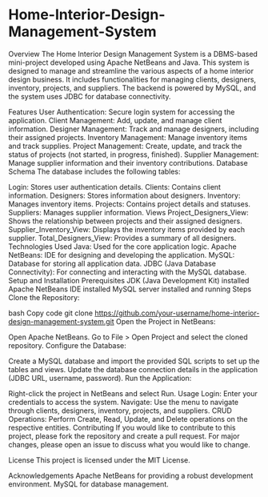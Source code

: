 # Home-Interior-Design-Management-System

Overview
The Home Interior Design Management System is a DBMS-based mini-project developed using Apache NetBeans and Java. This system is designed to manage and streamline the various aspects of a home interior design business. It includes functionalities for managing clients, designers, inventory, projects, and suppliers. The backend is powered by MySQL, and the system uses JDBC for database connectivity.

Features
User Authentication: Secure login system for accessing the application.
Client Management: Add, update, and manage client information.
Designer Management: Track and manage designers, including their assigned projects.
Inventory Management: Manage inventory items and track supplies.
Project Management: Create, update, and track the status of projects (not started, in progress, finished).
Supplier Management: Manage supplier information and their inventory contributions.
Database Schema
The database includes the following tables:

Login: Stores user authentication details.
Clients: Contains client information.
Designers: Stores information about designers.
Inventory: Manages inventory items.
Projects: Contains project details and statuses.
Suppliers: Manages supplier information.
Views
Project_Designers_View: Shows the relationship between projects and their assigned designers.
Supplier_Inventory_View: Displays the inventory items provided by each supplier.
Total_Designers_View: Provides a summary of all designers.
Technologies Used
Java: Used for the core application logic.
Apache NetBeans: IDE for designing and developing the application.
MySQL: Database for storing all application data.
JDBC (Java Database Connectivity): For connecting and interacting with the MySQL database.
Setup and Installation
Prerequisites
JDK (Java Development Kit) installed
Apache NetBeans IDE installed
MySQL server installed and running
Steps
Clone the Repository:

bash
Copy code
git clone https://github.com/your-username/home-interior-design-management-system.git
Open the Project in NetBeans:

Open Apache NetBeans.
Go to File > Open Project and select the cloned repository.
Configure the Database:

Create a MySQL database and import the provided SQL scripts to set up the tables and views.
Update the database connection details in the application (JDBC URL, username, password).
Run the Application:

Right-click the project in NetBeans and select Run.
Usage
Login: Enter your credentials to access the system.
Navigate: Use the menu to navigate through clients, designers, inventory, projects, and suppliers.
CRUD Operations: Perform Create, Read, Update, and Delete operations on the respective entities.
Contributing
If you would like to contribute to this project, please fork the repository and create a pull request. For major changes, please open an issue to discuss what you would like to change.

License
This project is licensed under the MIT License.

Acknowledgements
Apache NetBeans for providing a robust development environment.
MySQL for database management.
